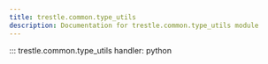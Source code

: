 ```yaml
---
title: trestle.common.type_utils
description: Documentation for trestle.common.type_utils module
---
```


::: trestle.common.type_utils
handler: python
